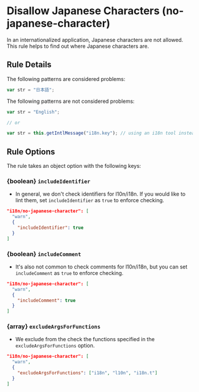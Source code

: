# Disallow Japanese Characters (no-japanese-character)

In an internationalized application, Japanese characters are not allowed. This rule helps to find out where Japanese characters are.

## Rule Details

The following patterns are considered problems:

```js
var str = "日本語";
```

The following patterns are not considered problems:

```js
var str = "English";

// or

var str = this.getIntlMessage("i18n.key"); // using an i18n tool instead of regular Japanese characters
```

## Rule Options

The rule takes an object option with the following keys:

### {boolean} `includeIdentifier`

* In general, we don't check identifiers for l10n/i18n. If you would like to lint them, set `includeIdentifier` as `true` to enforce checking.

```json
"i18n/no-japanese-character": [
  "warn",
  {
    "includeIdentifier": true
  }
]
```

### {boolean} `includeComment`

* It's also not common to check comments for l10n/i18n, but you can set `includeComment` as `true` to enforce checking.

```json
"i18n/no-japanese-character": [
  "warn",
  {
    "includeComment": true
  }
]
```

### {array} `excludeArgsForFunctions`

* We exclude from the check the functions specified in the `excludeArgsForFunctions` option.

```json
"i18n/no-japanese-character": [
  "warn",
  {
    "excludeArgsForFunctions": ["i18n", "l10n", "i18n.t"]
  }
]
```
